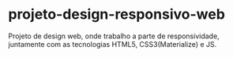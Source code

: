 # projeto-design-responsivo-web
Projeto de design web, onde trabalho a parte de responsividade, juntamente com as tecnologias HTML5, CSS3(Materialize) e JS.
